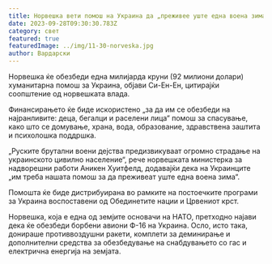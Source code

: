 ```yaml
---
title: Норвешка вети помош на Украина да „преживее уште една воена зима“
date: 2023-09-28T09:30:30.783Z
category: свет
featured: true
featuredImage: ../img/11-30-norveska.jpg
author: Вардарски
---
```

Норвешка ќе обезбеди една милијарда круни (92 милиони долари) хуманитарна помош за Украина, објави Си-Ен-Ен, цитирајќи соопштение од норвешката влада.

Финансирањето ќе биде искористено „за да им се обезбеди на најранливите: деца, бегалци и раселени лица“ помош за спасување, како што се домување, храна, вода, образование, здравствена заштита и психолошка поддршка.

„Руските брутални воени дејства предизвикуваат огромно страдање на украинското цивилно население“, рече норвешката министерка за надворешни работи Аникен Хуитфелд, додавајќи дека на Украинците „им треба нашата помош за да преживеат уште една воена зима“.

Помошта ќе биде дистрибуирана во рамките на постоечките програми за Украина воспоставени од Обединетите нации и Црвениот крст.

Норвешка, која е една од земјите основачи на НАТО, претходно најави дека ќе обезбеди борбени авиони Ф-16 на Украина. Осло, исто така, донираше противвоздушни ракети, комплети за деминирање и дополнителни средства за обезбедување на снабдувањето со гас и електрична енергија на земјата.